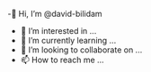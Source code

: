 -👋 Hi, I’m @david-bilidam
- 👀 I’m interested in ...
- 🌱 I’m currently learning ...
- 💞️ I’m looking to collaborate on ...
- 📫 How to reach me ...

<!---
david-bilidam/david-beldam is a ✨ special ✨ repository because its `README.md` (this file) appears on your GitHub profile.
You can click the Preview link to take a look at your changes.
--->
